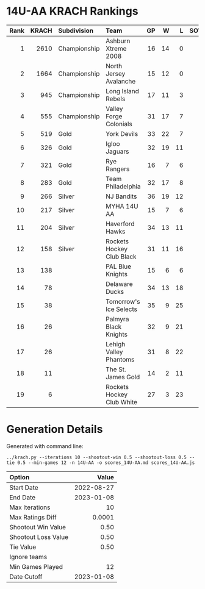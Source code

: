# 14U-AA KRACH Rankings
Rank|KRACH|Subdivision|Team|GP|W|L|SOW|SOL|T|SoS
---:|---:|:---|:---|---:|---:|---:|---:|---:|---:|---:
1|2610|Championship|Ashburn Xtreme 2008|16|14|0|2|0|0|512
2|1664|Championship|North Jersey Avalanche|15|12|0|1|2|0|438
3|945|Championship|Long Island Rebels|17|11|3|0|3|0|531
4|555|Championship|Valley Forge Colonials|31|17|7|4|3|0|578
5|519|Gold|York Devils|33|22|7|3|1|0|361
6|326|Gold|Igloo Jaguars|32|19|11|2|0|0|337
7|321|Gold|Rye Rangers|16|7|6|2|1|0|572
8|283|Gold|Team Philadelphia|32|17|8|2|5|0|365
9|266|Silver|NJ Bandits|36|19|12|3|2|0|366
10|217|Silver|MYHA 14U AA|15|7|6|1|1|0|258
11|204|Silver|Haverford Hawks|34|13|11|5|5|0|375
12|158|Silver|Rockets Hockey Club Black|31|11|16|3|1|0|464
13|138||PAL Blue Knights|15|6|6|1|2|0|217
14|78||Delaware Ducks|34|13|18|1|2|0|256
15|38||Tomorrow's Ice Selects|35|9|25|0|1|0|365
16|26||Palmyra Black Knights|32|9|21|0|2|0|213
17|26||Lehigh Valley Phantoms|31|8|22|1|0|0|186
18|11||The St. James Gold|14|2|11|1|0|0|130
19|6||Rockets Hockey Club White|27|3|23|0|1|0|307
# Generation Details

Generated with command line:
```
../krach.py --iterations 10 --shootout-win 0.5 --shootout-loss 0.5 --tie 0.5 --min-games 12 -n 14U-AA -o scores_14U-AA.md scores_14U-AA.js
```

| Option | Value |
| :----- | ----: |
| Start Date | 2022-08-27 |
| End Date | 2023-01-08 |
| Max Iterations | 10 |
| Max Ratings Diff | 0.0001 |
| Shootout Win Value | 0.50 |
| Shootout Loss Value | 0.50 |
| Tie Value | 0.50 |
| Ignore teams |  |
| Min Games Played | 12 |
| Date Cutoff | 2023-01-08 |

